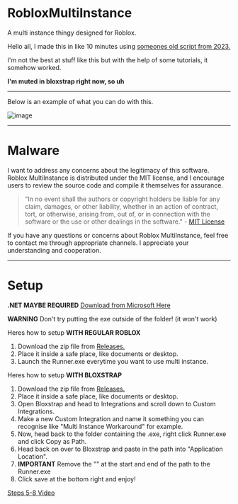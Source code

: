 # RobloxMultiInstance
A multi instance thingy designed for Roblox.

Hello all, I made this in like 10 minutes using [someones old script from 2023.](https://github.com/MiningTcup/Roblox-Multi-Instance/) 

I'm not the best at stuff like this but with the help of some tutorials, it somehow worked.

**I'm muted in bloxstrap right now, so uh**

***

Below is an example of what you can do with this.

![image](https://github.com/Leoisawesome/RobloxMultiInstance/assets/110486918/8f9d33b9-21e5-4c6b-8645-9b3753f3eb90)

***
# Malware
I want to address any concerns about the legitimacy of this software. Roblox MultiInstance is distributed under the MIT license, and I encourage users to review the source code and compile it themselves for assurance.

> "In no event shall the authors or copyright holders be liable for any claim, damages, or other liability, whether in an action of contract, tort, or otherwise, arising from, out of, or in connection with the software or the use or other dealings in the software." - [MIT License](https://opensource.org/licenses/MIT)

If you have any questions or concerns about Roblox MultiInstance, feel free to contact me through appropriate channels. I appreciate your understanding and cooperation.
***
# Setup

**.NET MAYBE REQUIRED**
[Download from Microsoft Here](https://dotnet.microsoft.com/en-us/download)

**WARNING**
Don't try putting the exe outside of the folder! (it won't work)

Heres how to setup **WITH REGULAR ROBLOX**
1. Download the zip file from [Releases.](https://github.com/Chuppa2WasTaken/Roblox-Multi-Instance/releases)
2. Place it inside a safe place, like documents or desktop.
3. Launch the Runner.exe everytime you want to use multi instance.


Heres how to setup **WITH BLOXSTRAP**
1. Download the zip file from [Releases.](https://github.com/Chuppa2WasTaken/Roblox-Multi-Instance/releases)
2. Place it inside a safe place, like documents or desktop.
3. Open Bloxstrap and head to Integrations and scroll down to Custom Integrations.
4. Make a new Custom Integration and name it something you can recognise like "Multi Instance Workaround" for example.
5. Now, head back to the folder containing the .exe, right click Runner.exe and click Copy as Path.
6. Head back on over to Bloxstrap and paste in the path into "Application Location".
7. **IMPORTANT** Remove the "" at the start and end of the path to the Runner.exe
8. Click save at the bottom right and enjoy!

[Steps 5-8 Video](https://vimeo.com/958910184?share=copy)


